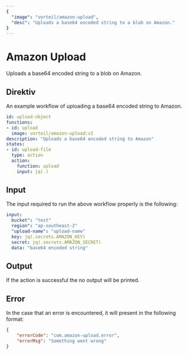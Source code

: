 ```yaml
---
{
  "image": "vorteil/amazon-upload",
  "desc": "Uploads a base64 encoded string to a blob on Amazon."
}
---
```


# Amazon Upload

Uploads a base64 encoded string to a blob on Amazon.

## Direktiv

An example workflow of uploading a base64 encoded string to Amazon.

```yaml
id: upload-object
functions:
- id: upload
  image: vorteil/amazon-upload:v2
description: "Uploads a base64 encoded string to Amazon"
states:
- id: upload-file
  type: action
  action:
    function: upload
    input: jq(.)
```

## Input

The input required to run the above workflow properly is the following:

```yaml
input:
  bucket": "test"
  region": "ap-southeast-2"
  "upload-name": "upload-name"
  key: jq(.secrets.AMAZON_KEY)
  secret: jq(.secrets.AMAZON_SECRET)
  data: "base64 encoded string"
```

## Output

If the action is successful the no output will be printed.

## Error

In the case that an error is encountered, it will present in the following format:

```json
{
    "errorCode": "com.amazon-upload.error",
    "errorMsg": "Something went wrong"
}
```